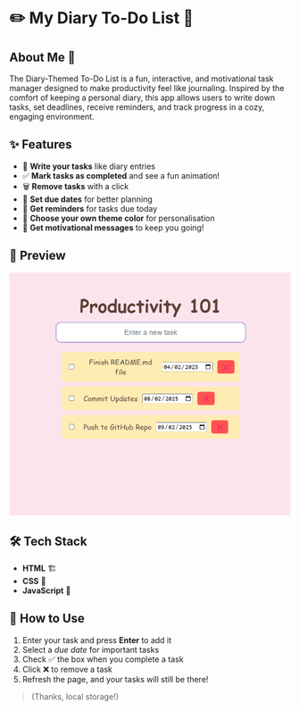 # ✏️ My Diary To-Do List 📖

## About Me 📝 
The Diary-Themed To-Do List is a fun, interactive, and motivational task manager designed to make productivity feel like journaling. Inspired by the comfort of keeping a personal diary, this app allows users to write down tasks, set deadlines, receive reminders, and track progress in a cozy, engaging environment.

## ✨ Features
- 📝 **Write your tasks** like diary entries  
- ✅ **Mark tasks as completed** and see a fun animation!  
- 🗑️ **Remove tasks** with a click  
- 📅 **Set due dates** for better planning  
- 🔔 **Get reminders** for tasks due today 
- 🎨 **Choose your own theme color** for personalisation  
- 💬 **Get motivational messages** to keep you going! 

## 📸 Preview  
![Productivity 101 Screenshot](./imageDiary/diaryTest.png)  


## 🛠️ Tech Stack
- **HTML** 🏗️  
- **CSS** 🎨  
- **JavaScript** 🚀  

## 🚀 How to Use
1. Enter your task and press **Enter** to add it  
2. Select a _due date_ for important tasks  
3. Check ✅ the box when you complete a task  
4. Click ❌ to remove a task  
5. Refresh the page, and your tasks will still be there! 
> (Thanks, local storage!)  
